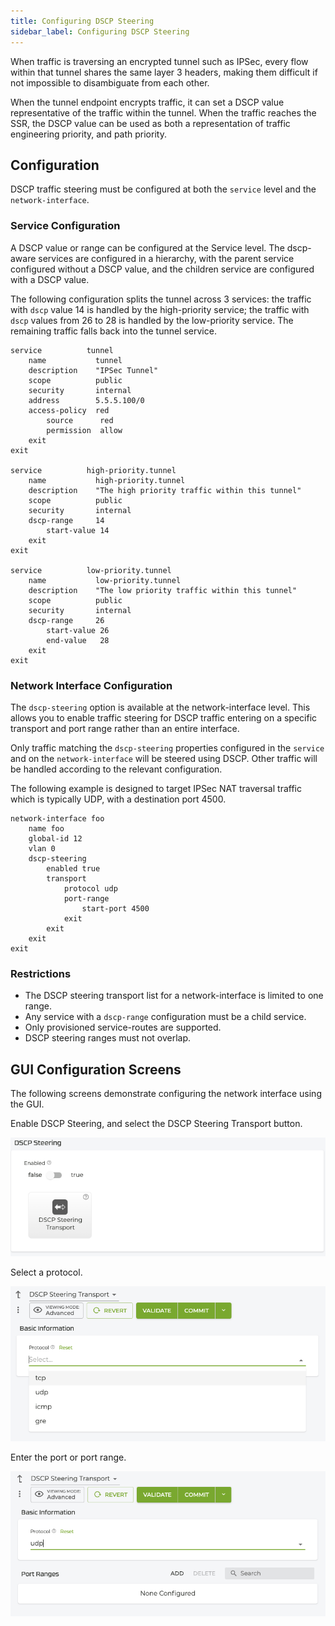 ```yaml
---
title: Configuring DSCP Steering
sidebar_label: Configuring DSCP Steering
---
```


When traffic is traversing an encrypted tunnel such as IPSec, every flow within that tunnel shares the same layer 3 headers, making them difficult if not impossible to disambiguate from each other. 

When the tunnel endpoint encrypts traffic, it can set a DSCP value representative of the traffic within the tunnel. When the traffic reaches the SSR, the DSCP value can be used as both a representation of traffic engineering priority, and path priority.

## Configuration

DSCP traffic steering must be configured at both the `service` level and the `network-interface`. 

### Service Configuration

A DSCP value or range can be configured at the Service level. The dscp-aware services are configured in a hierarchy, with the parent service configured without a DSCP value, and the children service are configured with a DSCP value.

The following configuration splits the tunnel across 3 services: the traffic with `dscp` value 14 is handled by the high-priority service; the traffic with `dscp` values from 26 to 28 is handled by the low-priority service. The remaining traffic falls back into the tunnel service.

```
service          tunnel
    name           tunnel
    description    "IPSec Tunnel"
    scope          public
    security       internal
    address        5.5.5.100/0
    access-policy  red
        source      red
        permission  allow
    exit
exit

service          high-priority.tunnel
    name           high-priority.tunnel
    description    "The high priority traffic within this tunnel"
    scope          public
    security       internal
    dscp-range     14
        start-value 14
    exit
exit

service          low-priority.tunnel
    name           low-priority.tunnel
    description    "The low priority traffic within this tunnel"
    scope          public
    security       internal
    dscp-range     26
        start-value 26
        end-value   28
    exit
exit

```

### Network Interface Configuration

The `dscp-steering` option is available at the network-interface level. This allows you to enable traffic steering for DSCP traffic entering on a specific transport and port range rather than an entire interface.  

Only traffic matching the `dscp-steering` properties configured in the `service` and on the `network-interface` will be steered using DSCP. Other traffic will be handled according to the relevant configuration.   

The following example is designed to target IPSec NAT traversal traffic which is typically UDP, with a destination port 4500. 

```
network-interface foo
    name foo
    global-id 12
    vlan 0
    dscp-steering
        enabled true
        transport
            protocol udp
            port-range
                start-port 4500
            exit
        exit
    exit
exit     
```

### Restrictions 

- The DSCP steering transport list for a network-interface is limited to one range.
- Any service with a `dscp-range` configuration must be a child service.
- Only provisioned service-routes are supported. 
- DSCP steering ranges must not overlap. 

## GUI Configuration Screens

The following screens demonstrate configuring the network interface using the GUI.

Enable DSCP Steering, and select the DSCP Steering Transport button.

![DSCP Steering button](/img/dscp_steering1.png)

Select a protocol.

![DSCP Steering Info](/img/dscp_steering2.png)

Enter the port or port range.

![DSCP Steering Port Ranges](/img/dscp_steering3.png)


